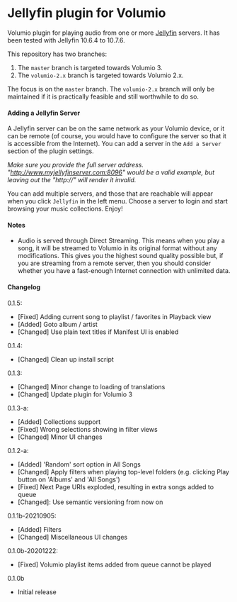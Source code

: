 # Jellyfin plugin for Volumio

Volumio plugin for playing audio from one or more [Jellyfin](https://jellyfin.org/) servers. It has been tested with Jellyfin 10.6.4 to 10.7.6.

This repository has two branches:

1. The `master` branch is targeted towards Volumio 3.
2. The `volumio-2.x` branch is targeted towards Volumio 2.x.

The focus is on the `master` branch. The `volumio-2.x` branch will only be maintained if it is practically feasible and still worthwhile to do so.

#### Adding a Jellyfin Server

A Jellyfin server can be on the same network as your Volumio device, or it can be remote (of course, you would have to configure the server so that it is accessible from the Internet). You can add a server in the ```Add a Server``` section of the plugin settings.


*Make sure you provide the full server address. "http://www.myjellyfinserver.com:8096" would be a valid example, but leaving out the "http://" will render it invalid.*

You can add multiple servers, and those that are reachable will appear when you click ```Jellyfin``` in the left menu. Choose a server to login and start browsing your music collections. Enjoy!

#### Notes

- Audio is served through Direct Streaming. This means when you play a song, it will be streamed to Volumio in its original format without any modifications. This gives you the highest sound quality possible but, if you are streaming from a remote server, then you should consider whether you have a fast-enough Internet connection with unlimited data.

#### Changelog

0.1.5:
- [Fixed] Adding current song to playlist / favorites in Playback view
- [Added] Goto album / artist
- [Changed] Use plain text titles if Manifest UI is enabled

0.1.4:
- [Changed] Clean up install script

0.1.3:
- [Changed] Minor change to loading of translations
- [Changed] Update plugin for Volumio 3

0.1.3-a:
- [Added] Collections support
- [Fixed] Wrong selections showing in filter views
- [Changed] Minor UI changes

0.1.2-a:
- [Added] 'Random' sort option in All Songs
- [Changed] Apply filters when playing top-level folders (e.g. clicking Play button on 'Albums' and 'All Songs')
- [Fixed] Next Page URIs exploded, resulting in extra songs added to queue
- [Changed]: Use semantic versioning from now on

0.1.1b-20210905:
- [Added] Filters
- [Changed] Miscellaneous UI changes

0.1.0b-20201222:
- [Fixed] Volumio playlist items added from queue cannot be played

0.1.0b
- Initial release
